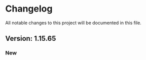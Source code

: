 # Changelog

All notable changes to this project will be documented in this file.

## Version: 1.15.65

### New



